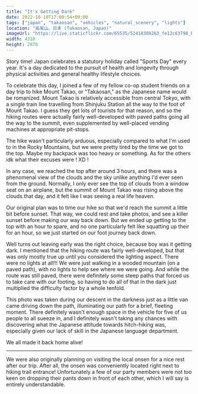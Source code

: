 ```yaml
---
title: "It's Getting Dark"
date: 2022-10-10T17:00:54+09:00
tags: ["japan", "takaosan", "vehicles", "natural_scenery", "lights"]
location: "高尾山、日本 (Takaosan, Japan)"
imageUrl: "https://live.staticflickr.com/65535/52418389263_fe12c63798_b.jpg"
width: 4310
height: 2870
---
```


Story time! Japan celebrates a statutory holiday called "Sports Day" every year. It's a day dedicated to the pursuit of health and longevity through physical activities and general healthy lifestyle choices.

To celebrate this day, I joined a few of my fellow co-op student friends on a day trip to hike Mount Takao, or "Takaosan," as the Japanese name would be romanized. Mount Takao is relatively accessible from central Tokyo, with a single train line travelling from Shinjuku Station all the way to the foot of Mount Takao. I guess they get lots of tourists for that reason, and so the hiking routes were actually fairly well-developed with paved paths going all the way to the summit, even supplemented by well-placed vending machines at appropriate pit-stops.

The hike wasn't particularly arduous, especially compared to what I'm used to in the Rocky Mountains, but we were pretty tired by the time we got to the top. Maybe my backpack was too heavy or something. As for the others idk what their excuses were ! XD !

In any case, we reached the top after around 3 hours, and there was a phenomenal view of the clouds and the sky unlike anything I'd ever seen from the ground. Normally, I only ever see the top of clouds from a window seat on an airplane, but the summit of Mount Takao was rising above the clouds that day, and it felt like I was seeing a real life heaven.

Our original plan was to time our hike so that we'd reach the summit a little bit before sunset. That way, we could rest and take photos, and see a killer sunset before making our way back down. But we ended up getting to the top with an hour to spare, and no one particularly felt like squatting up their for an hour, so we just started on our foot journey back down.

Well turns out leaving early was the right choice, because boy was it getting dark. I mentioned that the hiking route was fairly well-developed, but that was only mostly true up until you considered the lighting aspect. There were no lights at all!!! We were just walking in a wooded mountain (on a paved path), with no lights to help see where we were going. And while the route was still paved, there were definitely some steep paths that forced us to take care with our footing, so having to do all of that in the dark just multiplied the difficulty factor by a whole tenfold.

This photo was taken during our descent in the darkness just as a little van came driving down the path, illuminating our path for a brief, fleeting moment. There definitely wasn't enough space in the vehicle for five of us people to all sueeze in, and I definitely wasn't taking any chances with discovering what the Japanese attitude towards hitch-hiking was, especially given our lack of skill in the Japanese language department.

We all made it back home alive!

---

We were also originally planning on visiting the local onsen for a nice rest after our trip. After all, the onsen was conveniently located right next to hiking trail entrance! Unfortunately a few of our party members were not too keen on dropping their pants down in front of each other, which I will say is entirely understandable.
